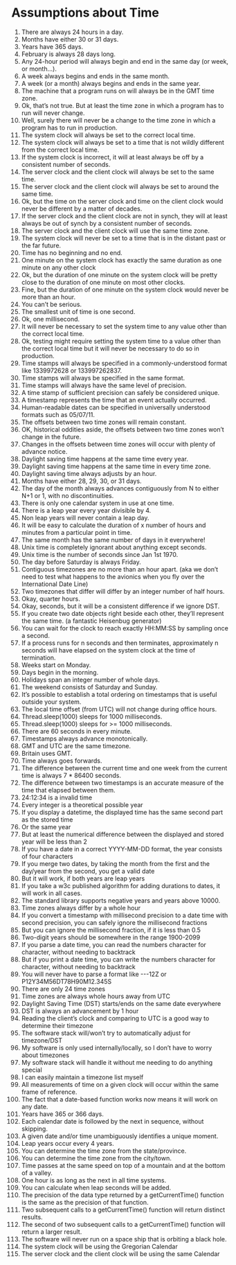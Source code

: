 Assumptions about Time
==========

1. There are always 24 hours in a day.
2. Months have either 30 or 31 days.
3. Years have 365 days.
4. February is always 28 days long.
5. Any 24-hour period will always begin and end in the same day (or week, or month...).
6. A week always begins and ends in the same month.
7. A week (or a month) always begins and ends in the same year.
8. The machine that a program runs on will always be in the GMT time zone.
9. Ok, that’s not true. But at least the time zone in which a program has to run will never change.
10. Well, surely there will never be a change to the time zone in which a program has to run in production.
11. The system clock will always be set to the correct local time.
12. The system clock will always be set to a time that is not wildly different from the correct local time.
13. If the system clock is incorrect, it will at least always be off by a consistent number of seconds.
14. The server clock and the client clock will always be set to the same time.
15. The server clock and the client clock will always be set to around the same time.
16. Ok, but the time on the server clock and time on the client clock would never be different by a matter of decades.
17. If the server clock and the client clock are not in synch, they will at least always be out of synch by a consistent number of seconds.
18. The server clock and the client clock will use the same time zone.
19. The system clock will never be set to a time that is in the distant past or the far future.
20. Time has no beginning and no end.
21. One minute on the system clock has exactly the same duration as one minute on any other clock
22. Ok, but the duration of one minute on the system clock will be pretty close to the duration of one minute on most other clocks.
23. Fine, but the duration of one minute on the system clock would never be more than an hour.
24. You can’t be serious.
25. The smallest unit of time is one second.
26. Ok, one millisecond.
27. It will never be necessary to set the system time to any value other than the correct local time.
28. Ok, testing might require setting the system time to a value other than the correct local time but it will never be necessary to do so in production.
29. Time stamps will always be specified in a commonly-understood format like 1339972628 or 133997262837.
30. Time stamps will always be specified in the same format.
31. Time stamps will always have the same level of precision.
32. A time stamp of sufficient precision can safely be considered unique.
33. A timestamp represents the time that an event actually occurred.
34. Human-readable dates can be specified in universally understood formats such as 05/07/11.
35. The offsets between two time zones will remain constant.
36. OK, historical oddities aside, the offsets between two time zones won’t change in the future.
37. Changes in the offsets between time zones will occur with plenty of advance notice.
38. Daylight saving time happens at the same time every year.
39. Daylight saving time happens at the same time in every time zone.
40. Daylight saving time always adjusts by an hour.
41. Months have either 28, 29, 30, or 31 days.
42. The day of the month always advances contiguously from N to either N+1 or 1, with no discontinuities.
43. There is only one calendar system in use at one time.
44. There is a leap year every year divisible by 4.
45. Non leap years will never contain a leap day.
46. It will be easy to calculate the duration of x number of hours and minutes from a particular point in time.
47. The same month has the same number of days in it everywhere!
48. Unix time is completely ignorant about anything except seconds.
49. Unix time is the number of seconds since Jan 1st 1970.
50. The day before Saturday is always Friday.
51. Contiguous timezones are no more than an hour apart. (aka we don’t need to test what happens to the avionics when you fly over the International Date Line)
52. Two timezones that differ will differ by an integer number of half hours.
53. Okay, quarter hours.
54. Okay, seconds, but it will be a consistent difference if we ignore DST.
55. If you create two date objects right beside each other, they’ll represent the same time. (a fantastic Heisenbug generator)
56. You can wait for the clock to reach exactly HH:MM:SS by sampling once a second.
57. If a process runs for n seconds and then terminates, approximately n seconds will have elapsed on the system clock at the time of termination.
58. Weeks start on Monday.
59. Days begin in the morning.
60. Holidays span an integer number of whole days.
61. The weekend consists of Saturday and Sunday.
62. It’s possible to establish a total ordering on timestamps that is useful outside your system.
63. The local time offset (from UTC) will not change during office hours.
64. Thread.sleep(1000) sleeps for 1000 milliseconds.
65. Thread.sleep(1000) sleeps for >= 1000 milliseconds.
66. There are 60 seconds in every minute.
67. Timestamps always advance monotonically.
68. GMT and UTC are the same timezone.
69. Britain uses GMT.
70. Time always goes forwards.
71. The difference between the current time and one week from the current time is always 7 * 86400 seconds.
72. The difference between two timestamps is an accurate measure of the time that elapsed between them.
73. 24:12:34 is a invalid time
74. Every integer is a theoretical possible year
75. If you display a datetime, the displayed time has the same second part as the stored time
76. Or the same year
77. But at least the numerical difference between the displayed and stored year will be less than 2
78. If you have a date in a correct YYYY-MM-DD format, the year consists of four characters
79. If you merge two dates, by taking the month from the first and the day/year from the second, you get a valid date
80. But it will work, if both years are leap years
81. If you take a w3c published algorithm for adding durations to dates, it will work in all cases.
82. The standard library supports negative years and years above 10000.
83. Time zones always differ by a whole hour
84. If you convert a timestamp with millisecond precision to a date time with second precision, you can safely ignore the millisecond fractions
85. But you can ignore the millisecond fraction, if it is less than 0.5
86. Two-digit years should be somewhere in the range 1900-2099
87. If you parse a date time, you can read the numbers character for character, without needing to backtrack
88. But if you print a date time, you can write the numbers character for character, without needing to backtrack
89. You will never have to parse a format like ---12Z or P12Y34M56DT78H90M12.345S
90. There are only 24 time zones
91. Time zones are always whole hours away from UTC
92. Daylight Saving Time (DST) starts/ends on the same date everywhere
93. DST is always an advancement by 1 hour
94. Reading the client’s clock and comparing to UTC is a good way to determine their timezone
95. The software stack will/won’t try to automatically adjust for timezone/DST
96. My software is only used internally/locally, so I don’t have to worry about timezones
97. My software stack will handle it without me needing to do anything special
98. I can easily maintain a timezone list myself
99. All measurements of time on a given clock will occur within the same frame of reference.
100. The fact that a date-based function works now means it will work on any date.
101. Years have 365 or 366 days.
102. Each calendar date is followed by the next in sequence, without skipping.
103. A given date and/or time unambiguously identifies a unique moment.
104. Leap years occur every 4 years.
105. You can determine the time zone from the state/province.
106. You can determine the time zone from the city/town.
107. Time passes at the same speed on top of a mountain and at the bottom of a valley.
108. One hour is as long as the next in all time systems.
109. You can calculate when leap seconds will be added.
110. The precision of the data type returned by a getCurrentTime() function is the same as the precision of that function.
111. Two subsequent calls to a getCurrentTime() function will return distinct results.
112. The second of two subsequent calls to a getCurrentTime() function will return a larger result.
113. The software will never run on a space ship that is orbiting a black hole.
114. The system clock will be using the Gregorian Calendar
115. The server clock and the client clock will be using the same Calendar
